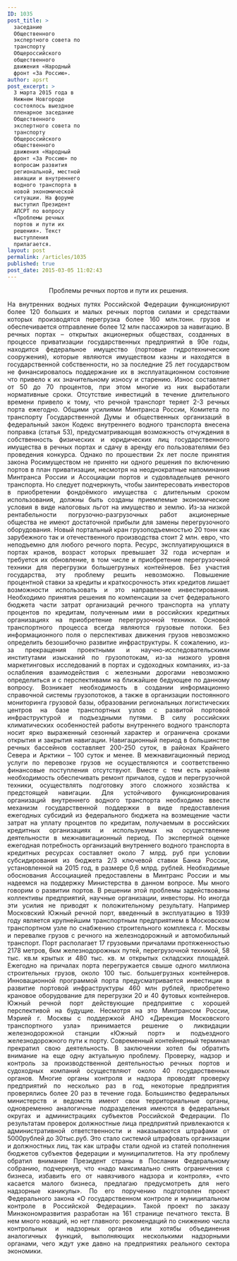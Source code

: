 ```yaml
---
ID: 1035
post_title: >
  заседание
  Общественного
  экспертного совета по
  транспорту
  Общероссийского
  общественного
  движения «Народный
  фронт «За Россию».
author: apsrt
post_excerpt: >
  3 марта 2015 года в
  Нижнем Новгороде
  состоялось выездное
  пленарное заседание
  Общественного
  экспертного совета по
  транспорту
  Общероссийского
  общественного
  движения «Народный
  фронт «За Россию» по
  вопросам развития
  региональной, местной
  авиации и внутреннего
  водного транспорта в
  новой экономической
  ситуации. На форуме
  выступил Президент
  АПСРТ по вопросу
  «Проблемы речных
  портов и пути их
  решения». Текст
  выступления
  прилагается.
layout: post
permalink: /articles/1035
published: true
post_date: 2015-03-05 11:02:43
---
```

<p style="text-align: center;">Проблемы речных портов и пути их решения.</p>
<p style="text-align: justify;">На внутренних водных путях Российской Федерации функционируют более 120 больших и малых речных портов силами и средствами которых производятся перегрузка более 160 млн.тонн. грузов и обеспечивается отправление более 12 млн пассажиров за навигацию. В речных портах – открытых акционерных обществах, созданных в процессе приватизации государственных предприятий в 90е годы, находится федеральное имущество (портовые гидротехнические сооружения), которые являются имуществом казны и находятся в государственной собственности, но за последние 25 лет государством не финансировалось поддержание их в эксплуатационном состояние что привело к их значительному износу и старению. Износ составляет от 50 до 70 процентов, при этом многие из них выработали нормативные сроки. Отсутствие инвестиций в течение длительного времени привело к тому, что речной транспорт теряет 2-3 речных порта ежегодно.
Общими усилиями Минтранса России, Комитета по транспорту Государственной Думы и общественных организаций в федеральный закон Кодекс внутреннего водного транспорта внесена поправка (статья 53), предусматривающая возможность отчуждения в собственность физических и юридических лиц государственного имущества в речных портах и сдачу в аренду его пользователями без проведения конкурса. Однако по прошествии 2х лет после принятия закона Росимуществом не принято ни одного решения по включению портов в план приватизации, несмотря на неоднократные напоминания Минтранса России и Ассоциации портов и судовладельцев речного транспорта.
Но следует подчеркнуть, чтобы заинтересовать инвесторов в приобретении фондоёмкого имущества с длительным сроком использования, должны быть созданы приемлемые экономические условия в виде налоговых льгот на имущество и землю.
Из-за низкой рентабельности погрузочно-разгрузочных работ акционерные общества не имеют достаточной прибыли для замены перегрузочного оборудования. Новый портальный кран грузоподъемностью 20 тонн как зарубежного так и отечественного производства стоит 2 млн. евро, что неподъемно для любого речного порта. Ресурс, эксплуатирующихся в портах кранов, возраст которых превышает 32 года исчерпан и требуется их обновление, в том числе и приобретение перегрузочной техники для перегрузки большегрузных контейнеров. Без участия государства, эту проблему решить невозможно. Повышение процентной ставки за кредиты и краткосрочность этих кредитов лишает возможности использовать и это направление инвестирования.
Необходимо принятия решения по компенсации за счет федерального бюджета части затрат организаций речного транспорта на уплату процентов по кредитам, полученным ими в российских кредитных организациях на приобретение перегрузочной техники.
Основой транспортного процесса всегда являются грузовые потоки. Без информационного поля о перспективах движения грузов невозможно определить безошибочно развитие инфраструктуры. К сожалению, из-за прекращения проектными и научно-исследовательскими институтами изысканий по грузопотокам, из-за низкого уровня маркетинговых исследований в портах и судоходных компаниях, из-за ослабления взаимодействия с железными дорогами невозможно определиться и с перспективами на ближайшее бедующее по данному вопросу. Возникает необходимость в создании информационно справочной системы грузопотоков, а также в организации постоянного мониторинга грузовой базы, образовании региональных логистических центров на базе транспортных узлов с развитой портовой инфраструктурой и подъездными путями.
В силу российских климатических особенностей работы внутреннего водного транспорта носит ярко выраженный сезонный характер и ограничена сроками открытия и закрытия навигации. Навигационный период в большинстве речных бассейнов составляет 200-250 суток, в районах Крайнего Севера и Арктики – 100 суток и менее. В межнавигационный период услуги по перевозке грузов не осуществляются и соответственно финансовые поступления отсутствуют. Вместе с тем есть крайняя необходимость обеспечивать ремонт причалов, судов и перегрузочной техники, осуществлять подготовку этого сложного хозяйства к предстоящей навигации.
Для устойчивого функционирования организаций внутреннего водного транспорта необходимо ввести механизм государственной поддержки в виде предоставления ежегодных субсидий из федерального бюджета на возмещение части затрат на уплату процентов по кредитам, получаемым в российских кредитных организациях и используемых на осуществление деятельности в межнавигационный период. По экспертной оценке ежегодная потребность организаций внутреннего водного транспорта в кредитных ресурсах составляет около 7 млрд. руб при условии субсидирования из бюджета 2/3 ключевой ставки Банка России, установленной на 2015 год, в размере 0,6 млрд. рублей.
Необходимые обоснования Ассоциацией предоставлены в Минтранс России и мы надеемся на поддержку Министерства в данном вопросе.
Мы много говорим о развитии портов. В решении этой проблемы задействованы коллективы предприятий, научные организации, инвесторы. Но иногда эти усилия не приводят к положительному результату. Например Московский Южный речной порт, введенный в эксплуатацию в 1939 году является крупнейшим транспортным предприятием в Московском транспортном узле по снабжению строительного комплекса г. Москвы и перевалке грузов с речного на железнодорожный и автомобильный транспорт. Порт располагает 17 грузовыми причалами протяженностью 2178 метров, 6км железнодорожных путей, перегрузочной техникой, 58 тыс. кв.м крытых и 480 тыс. кв. м открытых складских площадей. Ежегодно на причалах порта перегружается свыше одного миллиона строительных грузов, около 100 тыс. большегрузных контейнеров. Инновационной программой порта предусматривается инвестиции в развитие портовой инфраструктуры 460 млн рублей, приобретено крановое оборудование для перегрузки 20 и 40 футовых контейнеров. Южный речной порт действующие предприятие с хорошей перспективой на будущие. Несмотря на это Минтрансом России, Мэрией г. Москвы с поддержкой АНО «Дирекция Московского транспортного узла» принимается решение о ликвидации железнодорожной станции «Южный порт» и подъездного железнодорожного пути к порту. Современный контейнерный терминал прекратил свою деятельность.
В заключении хотел бы обратить внимание на еще одну актуальную проблему. Проверку, надзор и контроль за производственной деятельностью речных портов и судоходных компаний осуществляют около 40 государственных органов. Многие органы контроля и надзора проводят проверку предприятий по несколько раз в год, некоторые предприятия проверялись более 20 раз в течение года. Большинство федеральных министерств и ведомств имеют свои территориальные органы, одновременно аналогичные подразделения имеются в федеральных округах и администрациях субъектов Российской Федерации. По результатам проверок должностные лица предприятий привлекаются к административной ответственности и наказываются штрафами от 5000рублей до 30тыс.руб. Это стало системой штрафовать организации и должностных лиц, так как штрафы стали одной из статей пополнения бюджетов субъектов федерации и муниципалитетов. На эту проблему обратил внимание Президент страны в Послании Федеральному собранию, подчеркнув, что «надо максимально снять ограничения с бизнеса, избавить его от навязчивого надзора и контроля», «что касается малого бизнеса, предлагаю предусмотреть для него надзорные каникулы». По его поручению подготовлен проект Федерального закона «О государственном контроле и муниципальном контроле в Российской Федерации». Такой проект по заказу Минэкономразвития разработан на 161 странице печатного текста. В нем много новаций, но нет главного: рекомендаций по снижению числа контрольных и надзорных органов или хотябы объединения аналогичных функций, выполняющих несколькими надзорными органами, чего ждут уже давно на предприятиях реального сектора экономики.</p>